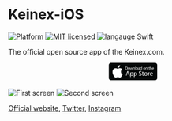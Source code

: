 # Keinex-iOS

[![Platform](https://img.shields.io/badge/platform-iOS-lightgrey.svg?style=flat)](http://www.apple.com/ios/) [![MIT licensed](https://img.shields.io/badge/license-MIT-blue.svg)](https://raw.githubusercontent.com/AndreyBaranchikov/Keinex-iOS/master/LICENSE)
![langauge Swift](https://img.shields.io/badge/language-Swift%202.2-orange.svg)


The official open source app of the Keinex.com.

<div style="margin: 0 auto; text-align: center;">
<a href="https://itunes.apple.com/app/keinex/id1141684547"><img src="app-store-badge.png" width="20%"></a>
</div>


![First screen](https://github.com/AndreyBaranchikov/Keinex-iOS/blob/master/1.jpg) ![Second screen](https://github.com/AndreyBaranchikov/Keinex-iOS/blob/master/2.jpg)

[Official website](http://keinex.com), [Twitter](https://twitter.com/keinex_com), [Instagram](https://www.instagram.com/keinex)
